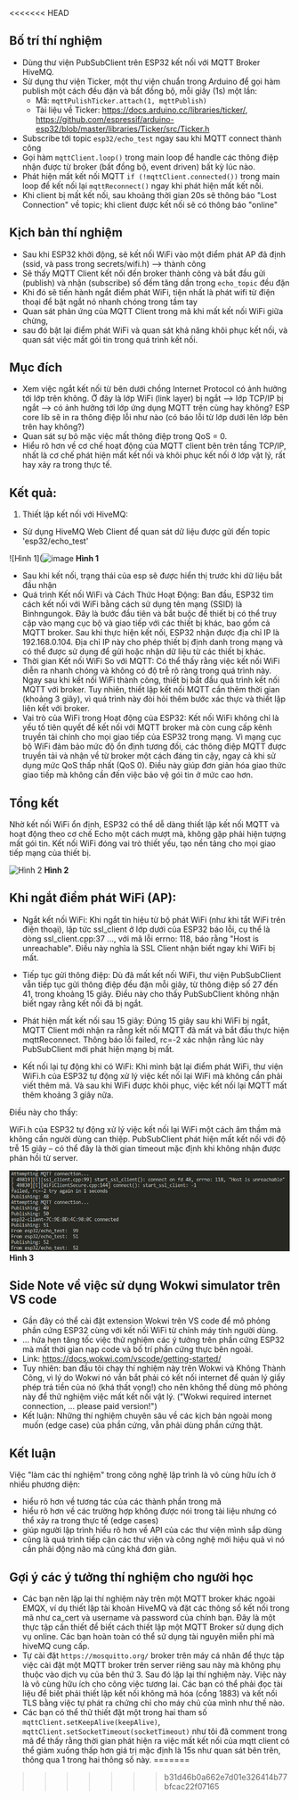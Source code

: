 <<<<<<< HEAD
## Bố trí thí nghiệm 

- Dùng thư viện PubSubClient trên ESP32 kết nối với MQTT Broker HiveMQ.
- Sử dụng thư viện Ticker, một thư viện chuẩn trong Arduino để gọi hàm publish một cách đều đặn và bất đồng bộ, mỗi giây (1s) một lần:
    + Mã: `mqttPulishTicker.attach(1, mqttPublish)`
    + Tài liệu về Ticker: https://docs.arduino.cc/libraries/ticker/, https://github.com/espressif/arduino-esp32/blob/master/libraries/Ticker/src/Ticker.h 
- Subscribe tới topic `esp32/echo_test` ngay sau khi MQTT connect thành công
- Gọi hàm `mqttClient.loop()` trong main loop để handle các thông điệp nhận được từ broker (bất đồng bộ, event driven) bất kỳ lúc nào. 
- Phát hiện mất kết nối MQTT `if (!mqttClient.connected())` trong main loop để kết nối lại `mqttReconnect()` ngay khi phát hiện mất kết nối.
- Khi client bị mất kết nối, sau khoảng thời gian 20s sẽ thông báo "Lost Connection" về topic; khi client được kết nối sẽ có thông báo "online"

## Kịch bản thí nghiệm

- Sau khi ESP32 khởi động, sẽ kết nối WiFi vào một điểm phát AP đã định (ssid, và pass trong secrets/wifi.h) --> thành công
- Sẽ thấy MQTT Client kết nối đến broker thành công và bắt đầu gửi (publish) và nhận (subscribe) số đếm tăng dần trong `echo_topic` đều đặn
- Khi đó sẽ tiến hành ngắt điểm phát WiFi, tiện nhất là phát wifi từ điện thoại để bật ngắt nó nhanh chóng trong tầm tay
- Quan sát phản ứng của MQTT Client trong mã khi mất kết nối WiFi giữa chừng, 
- sau đó bật lại điểm phát WiFi và quan sát khả năng khôi phục kết nối, và quan sát việc mất gói tin trong quá trình kết nối.

## Mục đích 
- Xem việc ngắt kết nối từ bên dưới chồng Internet Protocol có ảnh hưởng tới lớp trên không. Ở đây là lớp WiFi (link layer) bị ngắt --> lớp TCP/IP bị ngắt --> có ảnh hưởng tới lớp ứng dụng MQTT trên cùng hay không? ESP core lib sẽ in ra thông điệp lỗi như nào (có báo lỗi từ lớp dưới lên lớp bên trên hay không?)
- Quan sát sự bỏ mặc việc mất thông điệp trong QoS = 0. 
- Hiểu rõ hơn về cơ chế hoạt động của MQTT client bên trên tầng TCP/IP, nhất là cơ chế phát hiện mất kết nối và khôi phục kết nối ở lớp vật lý, rất hay xảy ra trong thực tế.

## Kết quả:
1. Thiết lập kết nối với HiveMQ:
- Sử dụng HiveMQ Web Client để quan sát dữ liệu được gửi đến topic 'esp32/echo_test'

![Hình 1](![image](https://github.com/user-attachments/assets/46012d87-bb58-45cb-a733-4a573d743347)
**Hình 1**

- Sau khi kết nối, trạng thái của esp sẽ được hiển thị trước khi dữ liệu bắt đầu nhận
- Quá trình Kết nối WiFi và Cách Thức Hoạt Động:
    Ban đầu, ESP32 tìm cách kết nối với WiFi bằng cách sử dụng tên mạng (SSID) là Binhngungok. Đây là bước đầu tiên và bắt buộc để thiết bị có thể truy cập vào mạng cục bộ và giao tiếp với các thiết bị khác, bao gồm cả MQTT broker.
    Sau khi thực hiện kết nối, ESP32 nhận được địa chỉ IP là 192.168.0.104. Địa chỉ IP này cho phép thiết bị định danh trong mạng và có thể được sử dụng để gửi hoặc nhận dữ liệu từ các thiết bị khác.
- Thời gian Kết nối WiFi So với MQTT:
    Có thể thấy rằng việc kết nối WiFi diễn ra nhanh chóng và không có độ trễ rõ ràng trong quá trình này.
    Ngay sau khi kết nối WiFi thành công, thiết bị bắt đầu quá trình kết nối MQTT với broker. Tuy nhiên, thiết lập kết nối MQTT cần thêm thời gian (khoảng 3 giây), vì quá trình này đòi hỏi thêm bước xác thực và thiết lập liên kết với broker.
- Vai trò của WiFi trong Hoạt động của ESP32:
Kết nối WiFi không chỉ là yếu tố tiên quyết để kết nối với MQTT broker mà còn cung cấp kênh truyền tải chính cho mọi giao tiếp của ESP32 trong mạng.
Vì mạng cục bộ WiFi đảm bảo mức độ ổn định tương đối, các thông điệp MQTT được truyền tải và nhận về từ broker một cách đáng tin cậy, ngay cả khi sử dụng mức QoS thấp nhất (QoS 0). Điều này giúp đơn giản hóa giao thức giao tiếp mà không cần đến việc bảo vệ gói tin ở mức cao hơn.
## Tổng kết
Nhờ kết nối WiFi ổn định, ESP32 có thể dễ dàng thiết lập kết nối MQTT và hoạt động theo cơ chế Echo một cách mượt mà, không gặp phải hiện tượng mất gói tin. Kết nối WiFi đóng vai trò thiết yếu, tạo nền tảng cho mọi giao tiếp mạng của thiết bị.


![Hình 2](![image](https://github.com/user-attachments/assets/456cee1c-1d77-4b62-adea-42424853d7f1)
)
**Hình 2**

## Khi ngắt điểm phát WiFi (AP):
- Ngắt kết nối WiFi: Khi ngắt tín hiệu từ bộ phát WiFi (như khi tắt WiFi trên điện thoại), lập tức ssl_client ở lớp dưới của ESP32 báo lỗi, cụ thể là dòng ssl_client.cpp:37 ..., với mã lỗi errno: 118, báo rằng "Host is unreachable". Điều này nghĩa là SSL Client nhận biết ngay khi WiFi bị mất.

- Tiếp tục gửi thông điệp: Dù đã mất kết nối WiFi, thư viện PubSubClient vẫn tiếp tục gửi thông điệp đều đặn mỗi giây, từ thông điệp số 27 đến 41, trong khoảng 15 giây. Điều này cho thấy PubSubClient không nhận biết ngay rằng kết nối đã bị ngắt.

- Phát hiện mất kết nối sau 15 giây: Đúng 15 giây sau khi WiFi bị ngắt, MQTT Client mới nhận ra rằng kết nối MQTT đã mất và bắt đầu thực hiện mqttReconnect. Thông báo lỗi failed, rc=-2 xác nhận rằng lúc này PubSubClient mới phát hiện mạng bị mất.

- Kết nối lại tự động khi có WiFi: Khi mình bật lại điểm phát WiFi, thư viện WiFi.h của ESP32 tự động xử lý việc kết nối lại WiFi mà không cần phải viết thêm mã. Và sau khi WiFi được khôi phục, việc kết nối lại MQTT mất thêm khoảng 3 giây nữa.

Điều này cho thấy:

WiFi.h của ESP32 tự động xử lý việc kết nối lại WiFi một cách âm thầm mà không cần người dùng can thiệp.
PubSubClient phát hiện mất kết nối với độ trễ 15 giây – có thể đây là thời gian timeout mặc định khi không nhận được phản hồi từ server.

![Hình 3](./images/hinh3.png "Hình 3")
**Hình 3**

## Side Note về việc sử dụng Wokwi simulator trên VS code

- Gần đây có thể cài đặt extension Wokwi trên VS code để mô phỏng phần cứng ESP32 cùng với kết nối WiFi từ chính máy tính người dùng. 
- ... hứa hẹn tăng tốc việc thử nghiệm các ý tưởng trên phần cứng ESP32 mà mất thời gian nạp code và bố trí phần cứng thực bên ngoài. 
- Link: https://docs.wokwi.com/vscode/getting-started/ 
- Tuy nhiên: ban đầu tôi chạy thí nghiệm này trên Wokwi và Không Thành Công, vì lý do Wokwi nó vẫn bắt phải có kết nối internet để quản lý giấy phép trả tiền của nó (khá thất vọng!) cho nên không thể dùng mô phỏng này để thử nghiệm việc mất kết nối vật lý. ("Wokwi required internet connection, ... please paid version!")
- Kết luận: Những thí nghiệm chuyên sâu về các kịch bản ngoài mong muốn (edge case) của phần cứng, vẫn phải dùng phần cứng thật. 

## Kết luận 

Việc "làm các thí nghiệm" trong công nghệ lập trình là vô cùng hữu ích ở nhiều phương diện:

- hiểu rõ hơn về tương tác của các thành phần trong mã
- hiểu rõ hơn về các trường hợp không được nói trong tài liệu nhưng có thể xảy ra trong thực tế (edge cases)
- giúp người lập trình hiểu rõ hơn về API của các thư viện mình sắp dùng 
- cũng là quá trình tiếp cận các thư viện và công nghệ mới hiệu quả vì nó cần phải động não mà cũng khá đơn giản.

## Gợi ý các ý tưởng thí nghiệm cho người học 

- Các bạn nên lặp lại thí nghiệm này trên một MQTT broker khác ngoài EMQX, ví dụ thiết lập tài khoản HiveMQ và đặt các thông số kết nối trong mã như ca_cert và username và password của chính bạn. Đây là một thực tập cần thiết để biết cách thiết lập một MQTT Broker sử dụng dịch vụ online. Các bạn hoàn toàn có thể sử dụng tài nguyên miễn phí mà hiveMQ cung cấp. 
- Tự cài đặt `https://mosquitto.org/` broker trên máy cá nhân để thực tập việc cài đặt một MQTT broker trên server riêng sau này mà không phụ thuộc vào dịch vụ của bên thứ 3. Sau đó lặp lại thí nghiệm này. Việc này là vô cùng hữu ích cho công việc tương lai. Các bạn có thể phải đọc tài liệu để biết phải thiết lập kết nối không mã hóa (cổng 1883) và kết nối TLS bằng việc tự phát ra chứng chỉ cho máy chủ của mình như thế nào.
- Các bạn có thể thử thiết đặt một trong hai tham số `mqttClient.setKeepAlive(keepAlive)`, `mqttClient.setSocketTimeout(socketTimeout)` như tôi đã comment trong mã để thấy rằng thời gian phát hiện ra việc mất kết nối của mqtt client có thể giảm xuống thấp hơn giá trị mặc định là 15s như quan sát bên trên, thông qua 1 trong hai thông số này. 
=======

>>>>>>> b31d46b0a662e7d01e326414b77bfcac22f07165
